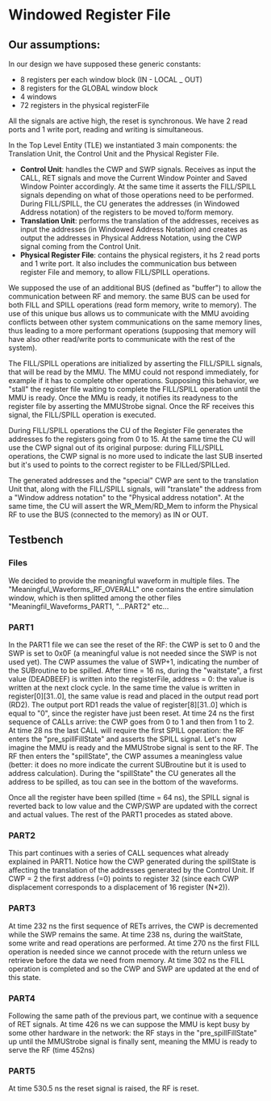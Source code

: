 # Windowed Register File

## Our assumptions:

In our design we have supposed these generic constants:

* 8 registers per each window block (IN - LOCAL _ OUT)
* 8 registers for the GLOBAL window block
* 4 windows 
* 72 registers in the physical registerFile

All the signals are active high, the reset is synchronous.
We have 2 read ports and 1 write port, reading and writing is simultaneous.

In the Top Level Entity (TLE) we instantiated 3 main components: the Translation Unit, the Control Unit and the Physical Register File.

* **Control Unit**: handles the CWP and SWP signals. Receives as input the CALL, RET signals and move the Current Window Pointer and Saved Window Pointer accordingly. At the same time it asserts the FILL/SPILL signals depending on what of those operations need to be performed. During FILL/SPILL, the CU generates the addresses (in Windowed Address notation) of the registers to be moved to/form memory.
* **Translation Unit**: performs the translation of the addresses, receives as input the addresses (in Windowed Address Notation) and creates as output the addresses in Physical Address Notation, using the CWP signal coming from the Control Unit.
* **Physical Register File**: contains the physical registers, it hs 2 read ports and 1 write port. It also includes the communication bus between register File and memory, to allow FILL/SPILL operations.

We supposed the use of an additional BUS (defined as "buffer") to allow the communication between RF and memory. the same BUS can be used for both FILL and SPILL operations (read form memory, write to memory).
The use of this unique bus allows us to communicate with the MMU avoiding conflicts between other system communications on the same memory lines, thus leading to a more performant operations (supposing that memory will have also other read/write ports to communicate with the rest of the system).

The FILL/SPILL operations are initialized by asserting the FILL/SPILL signals, that will be read by the MMU. The MMU could not respond immediately, for example if it has to complete other operations.
Supposing this behavior, we "stall" the register file waiting to complete the FILL/SPILL operation until the MMU is ready.
Once the MMu is ready, it notifies its readyness to the register file by asserting the MMUStrobe signal. Once the RF receives this signal, the FILL/SPILL operation is executed.

During FILL/SPILL operations the CU of the Register File generates the addresses fo the registers going from 0 to 15. At the same time the CU will use the CWP signal out of its original purpose: during FILL/SPILL operations, the CWP signal is no more used to indicate the last SUB inserted but it's used to points to the correct register to be FILLed/SPILLed.

The generated addresses and the "special" CWP are sent to the translation Unit that, along with the FILL/SPILL signals, will "translate" the address from a "Window address notation" to the "Physical address notation". At the same time, the CU will assert the WR_Mem/RD_Mem to inform the Physical RF to use the BUS (connected to the memory) as IN or OUT.

## Testbench

### Files
We decided to provide the meaningful waveform in multiple files. The "Meaningful_Waveforms_RF_OVERALL" one contains the entire simulation window, which is then splitted among the other files "Meaningfil_Waveforms_PART1, "...PART2" etc...

### PART1
In the PART1 file we can see the reset of the RF: the CWP is set to 0 and the SWP is set to 0x0F (a meaningful value is not needed since the SWP is not used yet). The CWP assumes the value of SWP+1, indicating the number of the SUBroutine to be spilled.
After time = 16 ns, during the "waitstate", a first value (DEADBEEF) is written into the registerFile, address = 0: the value is written at the next clock cycle. In the same time the value is written in register[0][31..0], the same value is read and placed in the output read port (RD2). The output port RD1 reads the value of register[8][31..0] which is equal to "0", since the register have just been reset.
At time 24 ns the first sequence of CALLs arrive: the CWP goes from 0 to 1 and then from 1 to 2.
At time 28 ns the last CALL will require the first SPILL operation: the RF enters the "pre_spillFillState" and asserts the SPILL signal. Let's now imagine the MMU is ready and the MMUStrobe signal is sent to the RF.
The RF then enters the "spillState", the CWP assumes a meaningless value (better: it does no more indicate the current SUBroutine but it is used to address calculation). During the "spillState" the CU generates all the address to be spilled, as tou can see in the bottom of the waveforms.

Once all the register have been spilled (time = 64 ns), the SPILL signal is reverted back to low value and the CWP/SWP are updated with the correct and actual values. The rest of the PART1 procedes as stated above.

### PART2
This part continues with a series of CALL sequences what already explained in PART1. Notice how the CWP generated during the spillState is affecting the translation of the addresses generated by the Control Unit. If CWP = 2 the first address (=0) points to register 32 (since each CWP displacement corresponds to a displacement of 16 register (N*2)).

### PART3 
At time 232 ns the first sequence of RETs arrives, the CWP is decremented while the SWP remains the same.
At time 238 ns, during the waitState, some write and read operations are performed.
At time 270 ns the first FILL operation is needed since we cannot procede with the return unless we retrieve before the data we need from memory.
At time 302 ns the FILL operation is completed and so the CWP and SWP are updated at the end of this state.

### PART4
Following the same path of the previous part, we continue with a sequence of RET signals.
At time 426 ns we can suppose the MMU is kept busy by some other hardware in the network: the RF stays in the "pre_spillFillState" up until the MMUStrobe signal is finally sent, meaning the MMU is ready to serve the RF (time 452ns)

### PART5
At time 530.5 ns the reset signal is raised, the RF is reset.
